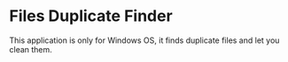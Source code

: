 # Files Duplicate Finder
This application is only for Windows OS, it finds duplicate files and let you clean them.
